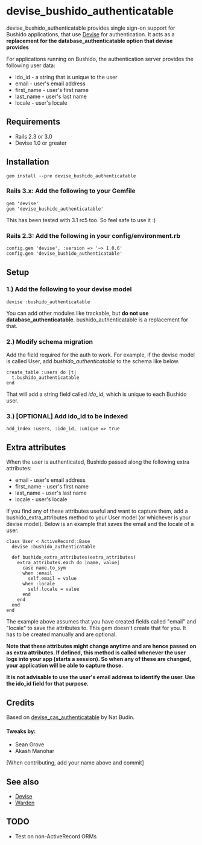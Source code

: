 devise_bushido_authenticatable
===============================

devise_bushido_authenticatable provides single sign-on support for Bushido applications, that use 
[Devise](http://github.com/plataformatec/devise) for authentication. It acts as a **replacement for the database_authenticatable option that devise provides**

For applications running on Bushido, the authentication server provides the following user data:

* ido_id - a string that is unique to the user
* email - user's email address
* first_name - user's first name
* last_name - user's last name
* locale - user's locale


Requirements
------------

- Rails 2.3 or 3.0
- Devise 1.0 or greater

Installation
------------

    gem install --pre devise_bushido_authenticatable
    
### Rails 3.x: Add the following to your Gemfile

    gem 'devise'
    gem 'devise_bushido_authenticatable'

This has been tested with 3.1 rc5 too. So feel safe to use it :)

### Rails 2.3: Add the following in your config/environment.rb
    
    config.gem 'devise', :version => '~> 1.0.6'
    config.gem 'devise_bushido_authenticatable'


Setup
-----

### 1.) Add the following to your devise model

    devise :bushido_authenticatable
    
You can add other modules like trackable, but **do not use database_authenticatable**. bushido_authenticatable is a replacement for that.

### 2.) Modify schema migration

Add the field required for the auth to work. For example, if the devise model is called User, add *bushido_authenticatable* to the schema like below.

    create_table :users do |t|
      t.bushido_authenticatable
    end

That will add a string field called *ido_id*, which is unique to each Bushido user.


### 3.) [OPTIONAL] Add ido_id to be indexed

    add_index :users, :ido_id, :unique => true

   
Extra attributes
----------------

When the user is authenticated, Bushido passed along the following extra attributes:

* email - user's email address
* first_name - user's first name
* last_name - user's last name
* locale - user's locale

If you find any of these attributes useful and want to capture them, add a bushido_extra_attributes method to your User model (or whichever is your devise model). Below is an example that saves the email and the locale of a user.

    class User < ActiveRecord::Base
      devise :bushido_authenticatable
      
      def bushido_extra_attributes(extra_attributes)
        extra_attributes.each do |name, value|
          case name.to_sym
          when :email
            self.email = value
          when :locale
            self.locale = value
          end
        end
      end
    end

The example above assumes that you have created fields called "email" and "locale" to save the attributes to. This gem doesn't create that for you. It has to be created manually and are optional.

__Note that these attributes might change anytime and are hence passed on as extra attributes. If defined, this method is called whenever the user logs into your app (starts a session). So when any of these are changed, your application will be able to capture those.__

**It is not advisable to use the user's email address to identify the user. Use the ido_id field for that purpose.**

Credits
--------
Based on [devise_cas_authenticatable](http://github.com/nbudin/devise_cas_authenticatable) by Nat Budin.

#### Tweaks by:

* Sean Grove
* Akash Manohar

[When contributing, add your name above and commit]

See also
--------

* [Devise](http://github.com/plataformatec/devise)
* [Warden](http://github.com/hassox/warden)


TODO
----

* Test on non-ActiveRecord ORMs
